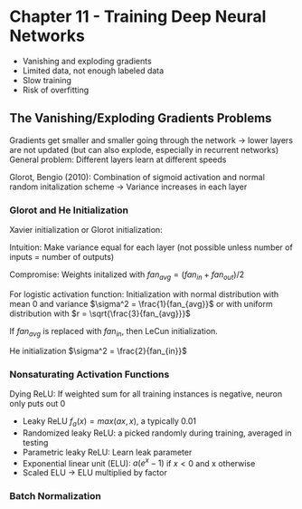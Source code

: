 # Chapter 11 - Training Deep Neural Networks

* Vanishing and exploding gradients
* Limited data, not enough labeled data
* Slow training
* Risk of overfitting

## The Vanishing/Exploding Gradients Problems

Gradients get smaller and smaller going through the network -> lower layers are not updated (but can also explode, especially in recurrent networks)
General problem: Different layers learn at different speeds

Glorot, Bengio (2010): Combination of sigmoid activation and normal random initalization scheme -> Variance increases in each layer

### Glorot and He Initialization

Xavier initialization or Glorot initialization:

Intuition: Make variance equal for each layer
(not possible unless number of inputs = number of outputs)

Compromise: Weights initalized with $fan_{avg} = (fan_{in} + fan_{out})/2$

For logistic activation function:
Initialization with normal distribution with mean 0 and variance $\sigma^2 = \frac{1}{fan_{avg}}$
or with uniform distribution with $r = \sqrt{\frac{3}{fan_{avg}}}$

If $fan_{avg}$ is replaced with $fan_{in}$, then LeCun initialization.

He initialization $\sigma^2 = \frac{2}{fan_{in}}$


### Nonsaturating Activation Functions

Dying ReLU: If weighted sum for all training instances is negative, neuron only puts out 0

* Leaky ReLU $f_a(x) = max(ax,x)$, a typically 0.01
* Randomized leaky ReLU: a picked randomly during training, averaged in testing
* Parametric leaky ReLU: Learn leak parameter
* Exponential linear unit (ELU): $a(e^x-1)$ if $x<0$ and x otherwise
* Scaled ELU -> ELU multiplied by factor



### Batch Normalization



